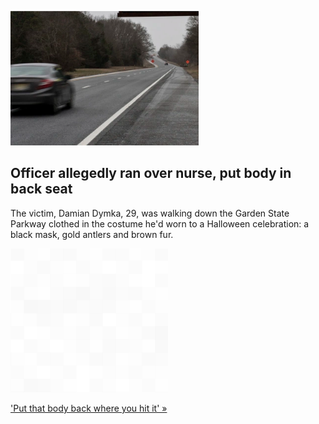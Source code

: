 
![Officer allegedly ran over nurse, put body in back seat](./20220124055838.png)
## Officer allegedly ran over nurse, put body in back seat

The victim, Damian Dymka, 29, was walking down the Garden State Parkway clothed in the costume he'd worn to a Halloween celebration: a black mask, gold antlers and brown fur.

![pic](../square_bg.png)

['Put that body back where you hit it' »](https://www.yahoo.com/news/cop-fatally-struck-nurse-actions-120208631.html)
